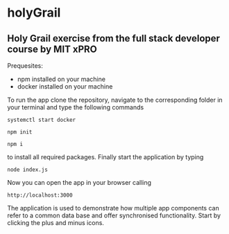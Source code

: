 # holyGrail
## Holy Grail exercise from the full stack developer course by MIT xPRO
Prequesites:
- npm installed on your machine
- docker installed on your machine

To run the app clone the repository, navigate to the corresponding folder in your terminal and type the following commands

```
systemctl start docker

npm init

npm i
```
    
to install all required packages. Finally start the application by typing

```
node index.js
```
    
Now you can open the app in your browser calling 

```
http://localhost:3000
```

The application is used to demonstrate how multiple app components can refer to a common data base and offer synchronised functionality. Start by clicking the plus and minus icons.
